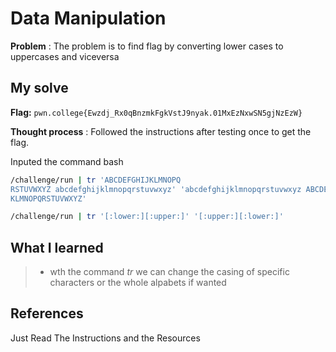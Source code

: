# Data Manipulation

**Problem** : The problem is to find flag by converting lower cases to uppercases and viceversa
## My solve

**Flag:** `pwn.college{Ewzdj_Rx0qBnzmkFgkVstJ9nyak.01MxEzNxwSN5gjNzEzW}`

**Thought process** :   Followed the instructions after testing once to get the flag.

Inputed the command
bash
```bash
/challenge/run | tr 'ABCDEFGHIJKLMNOPQ
RSTUVWXYZ abcdefghijklmnopqrstuvwxyz' 'abcdefghijklmnopqrstuvwxyz ABCDEFGHIJ
KLMNOPQRSTUVWXYZ'

/challenge/run | tr '[:lower:][:upper:]' '[:upper:][:lower:]'


```


## What I learned
> * wth the command *tr* we can change the casing of specific characters or the whole alpabets if wanted 


## References 
Just Read The Instructions and the Resources
